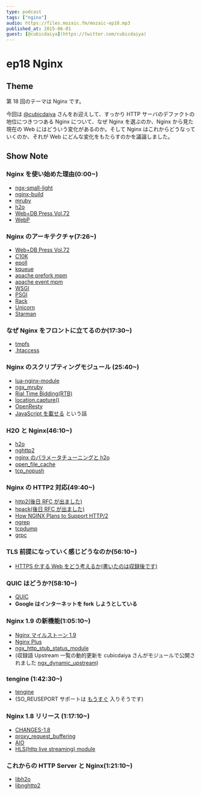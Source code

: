 ```yaml
---
type: podcast
tags: ["nginx"]
audio: https://files.mozaic.fm/mozaic-ep18.mp3
published_at: 2015-06-01
guest: [@cubicdaiya](https://twitter.com/cubicdaiya)
---
```


# ep18 Nginx

## Theme

第 18 回のテーマは Nginx です。

今回は [@cubicdaiya](https://twitter.com/cubicdaiya) さんをお迎えして、すっかり HTTP サーバのデファクトの地位につきつつある Nginx について、なぜ Nginx を選ぶのか、Nginx から見た現在の Web にはどういう変化があるのか。そして Nginx はこれからどうなっていくのか、それが Web にどんな変化をもたらすのかを議論しました。


## Show Note

### Nginx を使い始めた理由(0:00~)

- [ngx-small-light](https://github.com/cubicdaiya/ngx_small_light)
- [nginx-build](https://github.com/cubicdaiya/nginx-build)
- [mruby](https://github.com/mruby/mruby)
- [h2o](https://h2o.examp1e.net)
- [Web+DB Press Vol.72](http://gihyo.jp/magazine/wdpress/archive/2013/vol72)
- [WebP](https://developers.google.com/speed/webp/)


### Nginx のアーキテクチャ(7:26~)

- [Web+DB Press Vol.72](http://gihyo.jp/magazine/wdpress/archive/2013/vol72)
- [C10K](http://www.hyuki.com/yukiwiki/wiki.cgi%3FTheC10kProblem)
- [epoll](http://man7.org/linux/man-pages/man7/epoll.7.html)
- [kqueue](https://www.freebsd.org/cgi/man.cgi?query=kqueue&sektion=2)
- [apache prefork mpm](http://httpd.apache.org/docs/2.4/en/mod/prefork.html)
- [apache event mpm](http://httpd.apache.org/docs/2.4/en/mod/event.html)
- [WSGI](https://www.python.org/dev/peps/pep-0333/)
- [PSGI](http://plackperl.org/)
- [Rack](http://rack.github.io/)
- [Unicorn](http://unicorn.bogomips.org/)
- [Starman](http://search.cpan.org/%7Emiyagawa/Starman-0.4013/lib/Starman.pm)


### なぜ Nginx をフロントに立てるのか(17:30~)

- [tmpfs](https://www.kernel.org/doc/Documentation/filesystems/tmpfs.txt)
- [.htaccess](https://httpd.apache.org/docs/2.4/en/howto/htaccess.html)


### Nginx のスクリプティングモジュール (25:40~)

- [lua-nginx-module](https://github.com/openresty/lua-nginx-module)
- [ngx_mruby](https://github.com/matsumoto-r/ngx_mruby)
- [Rial Time Bidding(RTB)](http://en.wikipedia.org/wiki/Real-time_bidding)
- [location.capture()](http://wiki.nginx.org/HttpLuaModule%23ngx.location.capture)
- [OpenResty](http://openresty.org/)
- [JavaScript を載せる](http://nginx.com/blog/nginx-open-source-reflecting-back-and-looking-ahead/) という話


### H2O と Nginx(46:10~)

- [h2o](https://h2o.examp1e.net/)
- [nghttp2](https://nghttp2.org/)
- [nginx のパラメータチューニングと h2o](http://qiita.com/cubicdaiya/items/235777dc401ec419b14e)
- [open_file_cache](http://nginx.org/en/docs/http/ngx_http_core_module.html%23open_file_cache)
- [tcp_nopush](http://nginx.org/en/docs/http/ngx_http_core_module.html%23tcp_nopush)


### Nginx の HTTP2 対応(49:40~)

- [http2(後日 RFC が出ました)](https://tools.ietf.org/html/rfc7540)
- [hpack(後日 RFC が出ました)](https://tools.ietf.org/html/rfc7541)
- [How NGINX Plans to Support HTTP/2](http://nginx.com/blog/how-nginx-plans-to-support-http2/)
- [ngrep](http://ngrep.sourceforge.net/download.html)
- [tcpdump](http://www.tcpdump.org/)
- [grpc](https://github.com/grpc/grpc)


### TLS 前提になっていく感じどうなのか(56:10~)

- [HTTPS 化する Web をどう考えるか(書いたのは収録後です)](http://jxck.hatenablog.com/entry/web-over-https)


### QUIC はどうか?(58:10~)

- [QUIC](http://blog.chromium.org/2013/06/experimenting-with-quic.html)
- **Google はインターネットを fork しようとしている**


### Nginx 1.9 の新機能(1:05:10~)

- [Nginx マイルストーン 1.9](http://trac.nginx.org/nginx/milestone/1.9)
- [Nginx Plus](http://nginx.com/products/)
- [ngx_http_stub_status_module](http://nginx.org/en/docs/http/ngx_http_stub_status_module.html)
- (収録語 Upstream 一覧の動的更新を cubicdaiya さんがモジュールで公開されました [ngx_dynamic_upstream](https://github.com/cubicdaiya/ngx_dynamic_upstream))


### tengine (1:42:30~)

- [tengine](http://tengine.taobao.org/)
- (SO_REUSEPORT サポートは [もうすぐ](http://hg.nginx.org/nginx/rev/4f6efabcb09b) 入りそうです)


### Nginx 1.8 リリース (1:17:10~)

- [CHANGES-1.8](http://nginx.org/en/CHANGES-1.8)
- [proxy_request_buffering](http://nginx.org/en/docs/http/ngx_http_proxy_module.html%23proxy_request_buffering)
- [AIO](http://man7.org/linux/man-pages/man7/aio.7.html)
- [HLS(http live streaming) module](http://nginx.org/en/docs/http/ngx_http_hls_module.html)


### これからの HTTP Server と Nginx(1:21:10~)

- [libh2o](https://github.com/h2o/h2o/tree/master/examples/libh2o)
- [libnghttp2](https://github.com/tatsuhiro-t/nghttp2/tree/master/lib)